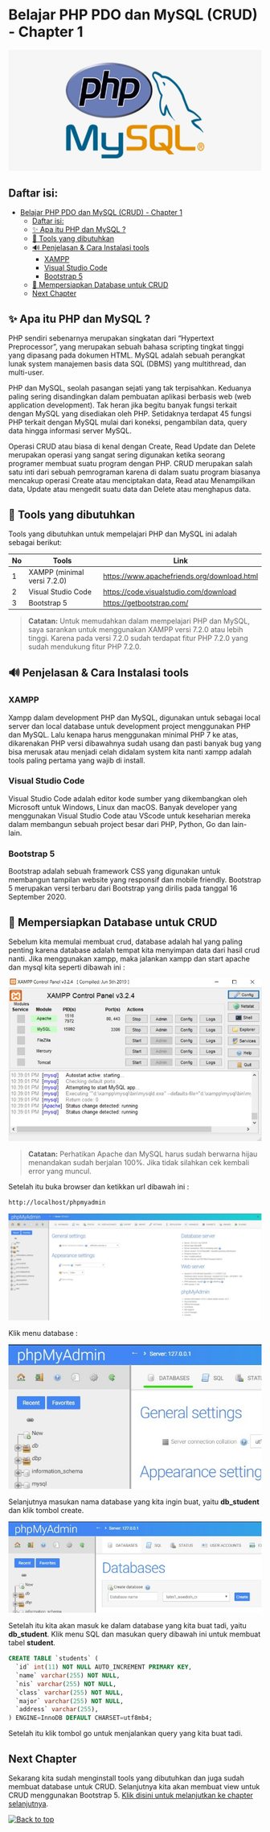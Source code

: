 # Belajar PHP PDO dan MySQL (CRUD) - Chapter 1

![ Logo PHP dan MySQl ](./images/logo-php-mysql.png)

## Daftar isi:

- [Belajar PHP PDO dan MySQL (CRUD) - Chapter 1](#belajar-php-pdo-dan-mysql-crud---chapter-1)
  - [Daftar isi:](#daftar-isi)
  - [✨ Apa itu PHP dan MySQL ?](#-apa-itu-php-dan-mysql-)
  - [🔨 Tools yang dibutuhkan](#-tools-yang-dibutuhkan)
  - [🔊 Penjelasan & Cara Instalasi tools](#-penjelasan--cara-instalasi-tools)
    - [XAMPP](#xampp)
    - [Visual Studio Code](#visual-studio-code)
    - [Bootstrap 5](#bootstrap-5)
  - [🔑 Mempersiapkan Database untuk CRUD](#-mempersiapkan-database-untuk-crud)
  - [Next Chapter](#next-chapter)

## ✨ Apa itu PHP dan MySQL ?

PHP sendiri sebenarnya merupakan singkatan dari “Hypertext Preprocessor”, yang merupakan sebuah bahasa scripting tingkat tinggi yang dipasang pada dokumen HTML. MySQL adalah sebuah perangkat lunak system manajemen basis data SQL (DBMS) yang multithread, dan multi-user.

PHP dan MySQL, seolah pasangan sejati yang tak terpisahkan. Keduanya paling sering disandingkan dalam pembuatan aplikasi berbasis web (web application development). Tak heran jika begitu banyak fungsi terkait dengan MySQL yang disediakan oleh PHP. Setidaknya terdapat 45 fungsi PHP terkait dengan MySQL mulai dari koneksi, pengambilan data, query data hingga informasi server MySQL.

Operasi CRUD atau biasa di kenal dengan Create, Read Update dan Delete merupakan operasi yang sangat sering digunakan ketika seorang programer membuat suatu program dengan PHP. CRUD merupakan salah satu inti dari sebuah pemrograman karena di dalam suatu program biasanya mencakup operasi Create atau menciptakan data, Read atau Menampilkan data, Update atau mengedit suatu data dan Delete atau menghapus data.

## 🔨 Tools yang dibutuhkan

Tools yang dibutuhkan untuk mempelajari PHP dan MySQL ini adalah sebagai berikut:

| No  | Tools                       | Link                                        |
| --- | --------------------------- | ------------------------------------------- |
| 1   | XAMPP (minimal versi 7.2.0) | https://www.apachefriends.org/download.html |
| 2   | Visual Studio Code          | https://code.visualstudio.com/download      |
| 3   | Bootstrap 5                 | https://getbootstrap.com/                   |

> **Catatan:** Untuk memudahkan dalam mempelajari PHP dan MySQL, saya sarankan untuk menggunakan XAMPP versi 7.2.0 atau lebih tinggi. Karena pada versi 7.2.0 sudah terdapat fitur PHP 7.2.0 yang sudah mendukung fitur PHP 7.2.0.

## 🔊 Penjelasan & Cara Instalasi tools

### XAMPP

Xampp dalam development PHP dan MySQL, digunakan untuk sebagai local server dan local database untuk development project menggunakan PHP dan MySQL. Lalu kenapa harus menggunakan minimal PHP 7 ke atas, dikarenakan PHP versi dibawahnya sudah usang dan pasti banyak bug yang bisa merusak atau menjadi celah didalam system kita nanti xampp adalah tools paling pertama yang wajib di install.

### Visual Studio Code

Visual Studio Code adalah editor kode sumber yang dikembangkan oleh Microsoft untuk Windows, Linux dan macOS. Banyak developer yang menggunakan Visual Studio Code atau VScode untuk keseharian mereka dalam membangun sebuah project besar dari PHP, Python, Go dan lain- lain.

### Bootstrap 5

Bootstrap adalah sebuah framework CSS yang digunakan untuk membangun tampilan website yang responsif dan mobile friendly. Bootstrap 5 merupakan versi terbaru dari Bootstrap yang dirilis pada tanggal 16 September 2020.

## 🔑 Mempersiapkan Database untuk CRUD

Sebelum kita memulai membuat crud, database adalah hal yang paling penting karena database adalah tempat kita menyimpan data dari hasil crud nanti. Jika menggunakan xampp, maka jalankan xampp dan start apache dan mysql kita seperti dibawah ini :

![ Xampp ](./images/xampp.jpg)

> **Catatan:**
> Perhatikan Apache dan MySQL harus sudah berwarna hijau menandakan sudah berjalan 100%. Jika tidak silahkan cek kembali error yang muncul.

Setelah itu buka browser dan ketikkan url dibawah ini :

```bash
http://localhost/phpmyadmin
```

![ phpmyadmin-home ](./images/phpmyadmin-home.jpg)

Klik menu database :

![ phpmyadmin-database ](./images/phpmyadmin-database.jpg)

Selanjutnya masukan nama database yang kita ingin buat, yaitu **db_student** dan klik tombol create.

![ create-database ](./images/phpmyadmin-create-database.jpg)

Setelah itu kita akan masuk ke dalam database yang kita buat tadi, yaitu **db_student**. Klik menu SQL dan masukan query dibawah ini untuk membuat tabel **student**.

```sql
CREATE TABLE `students` (
  `id` int(11) NOT NULL AUTO_INCREMENT PRIMARY KEY,
  `name` varchar(255) NOT NULL,
  `nis` varchar(255) NOT NULL,
  `class` varchar(255) NOT NULL,
  `major` varchar(255) NOT NULL,
  `address` varchar(255),
) ENGINE=InnoDB DEFAULT CHARSET=utf8mb4;
```

Setelah itu klik tombol go untuk menjalankan query yang kita buat tadi.

## Next Chapter

Sekarang kita sudah menginstall tools yang dibutuhkan dan juga sudah membuat database untuk CRUD. Selanjutnya kita akan membuat view untuk CRUD menggunakan Bootstrap 5. [Klik disini untuk melanjutkan ke chapter selanjutnya](../chapter-2/README.md).

[![Back to top](https://img.shields.io/badge/Back%20to%20top-⬆-blue)](#belajar-php-pdo-dan-mysql-crud---chapter-1)

